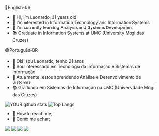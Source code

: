 🔵English-US
- 👋 Hi, I’m Leonardo, 21 years old
- 👀 I’m interested in Information Technology and Information Systems
- 📖 I’m currently learning Analysis and Systems Development
- 📚 Graduate in Information Systems at UMC (University Mogi das Cruzes)

🟢Português-BR
- 👋 Olá, sou Leonardo, tenho 21 anos
- 👀 Sou interessado em Tecnologia da Informação e Sistemas de Informação
- 📖 Atualmente, estou aprendendo Análise e Desenvolvimento de Sistemas
- 📚 Graduado em Sistemas de Informação na UMC (Universidade Mogi das Cruzes)

![YOUR github stats](https://github-readme-stats.vercel.app/api?username=leonardoaguirre&theme=midnight-purple&show_icons=true)
![Top Langs](https://github-readme-stats.vercel.app/api/top-langs/?username=leonardoaguirre&theme=midnight-purple&layout=compact&langs_count=10)

- 📩 How to reach me;
- 📩 Como me achar;<br>

<a href = "mailto: leonardo.aguirre.dev@gmail.com"><img src="https://img.shields.io/badge/leonardo.aguirre.dev@gmail.com-BB001B?style=for-the-badge&logo=gmail&logoColor=white" /></a>
[<img src="https://img.shields.io/badge/Linkedin-%230077B5.svg?&style=for-the-badge&logo=linkedin&logoColor=white" />](https://www.linkedin.com/in/leonardo-vinicius-aguirre/) 
[<img src = "https://img.shields.io/badge/Instagram-%23E4405F.svg?&style=for-the-badge&logo=instagram&logoColor=white">](https://www.instagram.com/leozerav/) 
[<img src = "https://img.shields.io/badge/Facebook-%231877F2.svg?&style=for-the-badge&logo=facebook&logoColor=white">](https://www.facebook.com/leozeravini)
